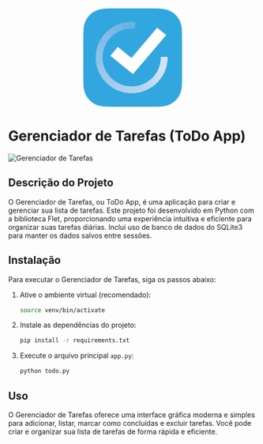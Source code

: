 <div style="text-align:center"><img alt='Logo' src="icone.png" width="200" height="200"></div>

# Gerenciador de Tarefas (ToDo App)

![Gerenciador de Tarefas](flet.gif)

## Descrição do Projeto

O Gerenciador de Tarefas, ou ToDo App, é uma aplicação para criar e gerenciar sua lista de tarefas. Este projeto foi desenvolvido em Python com a biblioteca Flet, proporcionando uma experiência intuitiva e eficiente para organizar suas tarefas diárias. Inclui uso de banco de dados do SQLite3 para manter os dados salvos entre sessões.


## Instalação

Para executar o Gerenciador de Tarefas, siga os passos abaixo:

1. Ative o ambiente virtual (recomendado):

   ```bash
   source venv/bin/activate
   ```

2. Instale as dependências do projeto:

   ```bash
   pip install -r requirements.txt
   ```

3. Execute o arquivo principal `app.py`:

   ```bash
   python todo.py
   ```

## Uso

O Gerenciador de Tarefas oferece uma interface gráfica moderna e simples para adicionar, listar, marcar como concluídas e excluir tarefas. Você pode criar e organizar sua lista de tarefas de forma rápida e eficiente.